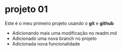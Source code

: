 # projeto 01

Este é o meu primeiro projeto usando o **git** e **github**

- Adicionando mais uma modificação no readm.md
- Adicionado uma nova branch no projeto
- Adicionada nova funcionalidade
